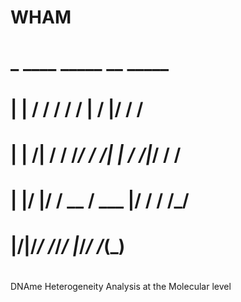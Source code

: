 # WHAM
#  _       ____  _____    __  _____
# | |     / / / / /   |  /  |/  / /
# | | /| / / /_/ / /| | / /|_/ / /
# | |/ |/ / __  / ___ |/ /  / /_/
# |__/|__/_/ /_/_/  |_/_/  /_(_)
#
 DNAme Heterogeneity Analysis at the Molecular level
